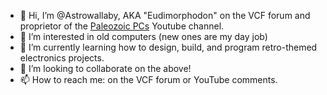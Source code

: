 - 👋 Hi, I’m @Astrowallaby, AKA "Eudimorphodon" on the VCF forum and proprietor of the [Paleozoic PCs](https://www.youtube.com/c/PaleozoicPCs) Youtube channel.
- 👀 I’m interested in old computers (new ones are my day job)
- 🌱 I’m currently learning how to design, build, and program retro-themed electronics projects.
- 💞️ I’m looking to collaborate on the above!
- 📫 How to reach me: on the VCF forum or YouTube comments.

<!---
Astrowallaby/Astrowallaby is a ✨ special ✨ repository because its `README.md` (this file) appears on your GitHub profile.
You can click the Preview link to take a look at your changes.
--->
